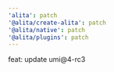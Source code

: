 ```yaml
---
'alita': patch
'@alita/create-alita': patch
'@alita/native': patch
'@alita/plugins': patch
---
```


feat: update umi@4-rc3
